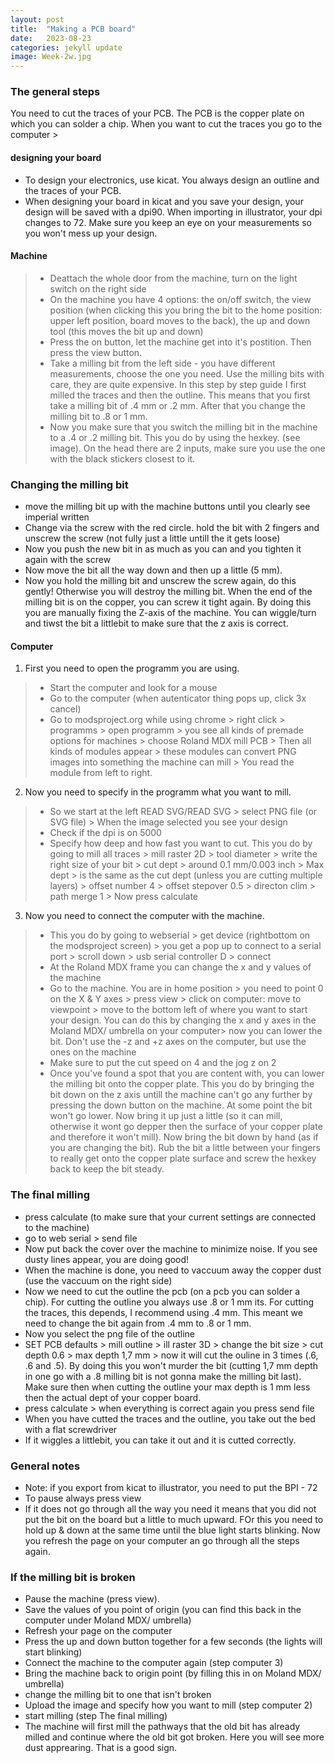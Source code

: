 ```yaml
---
layout: post
title:  "Making a PCB board"
date:   2023-08-23
categories: jekyll update
image: Week-2w.jpg
---
```


### The general steps
You need to cut the traces of your PCB. The PCB is the copper plate on which you can solder a chip. When you want to cut the traces you go to the computer > 

#### designing your board
- To design your electronics, use kicat. You always design an outline and the traces of your PCB. 
- When designing your board in kicat and you save your design, your design will be saved with a dpi90. When importing in illustrator, your dpi changes to 72. Make sure you keep an eye on your measurements so you won't mess up your design. 

#### Machine
> - Deattach the whole door from the machine, turn on the light switch on the right side 
> - On the machine you have 4 options: the on/off switch, the view position (when clicking this you bring the bit to the home position: upper left position, board moves to the back), the up and down tool (this moves the bit up and down)
> - Press the on button, let the machine get into it's postition. Then press the view button. 
> - Take a milling bit from the left side - you have different measurements, choose the one you need. Use the milling bits with care, they are quite expensive. In this step by step guide I first milled the traces and then the outline. This means that you first take a milling bit of .4 mm or .2 mm. After that you change the milling bit to .8 or 1 mm.
> - Now you make sure that you switch the milling bit in the machine to a .4 or .2 milling bit. This you do by using the hexkey. (see image). On the head there are 2 inputs, make sure you use the one with the black stickers closest to it. 

### Changing the milling bit
- move the milling bit up with the machine buttons until you clearly see imperial written
- Change via the screw with the red circle. hold the bit with 2 fingers and unscrew the screw (not fully just a little untill the it gets loose)
- Now you push the new bit in as much as you can and you tighten it again with the screw
- Now move the bit all the way down and then up a little (5 mm). 
- Now you hold the milling bit and unscrew the screw again, do this gently! Otherwise you will destroy the milling bit. When the end of the milling bit is on the copper, you can screw it tight again. By doing this you are manually fixing the Z-axis of the machine. You can wiggle/turn and tiwst the bit a littlebit to make sure that the z axis is correct.

#### Computer
1. First you need to open the programm you are using.
> - Start the computer and look for a mouse
> - Go to the computer (when autenticator thing pops up, click 3x cancel)
> - Go to modsproject.org while using chrome > right click > programms > open programm > you see all kinds of premade options for machines > choose Roland MDX mill PCB > Then all kinds of modules appear > these modules can convert PNG images into something the machine can mill > You read the module from left to right. 

2. Now you need to specify in the programm what you want to mill. 
> - So we start at the left READ SVG/READ SVG > select PNG file (or SVG file) > When the image selected you see your design
> - Check if the dpi is on 5000 
> - Specify how deep and how fast you want to cut. This you do by going to mill all traces > mill raster 2D > tool diameter > write the right size of your bit > cut dept > around 0.1 mm/0.003 inch > Max dept > is the same as the cut dept (unless you are cutting multiple layers) > offset number 4 > offset stepover 0.5 > directon clim > path merge 1 > Now press calculate 

3. Now you need to connect the computer with the machine. 
> - This you do by going to webserial > get device (rightbottom on the modsproject screen) > you get a pop up to connect to a serial port > scroll down > usb serial controller D > connect 
> - At the Roland MDX frame you can change the x and y values of the machine
> - Go to the machine. You are in home position > you need to point 0 on the X & Y axes > press view > click on computer: move to viewpoint > move to the bottom left of where you want to start your design. You can do this by changing the x and y axes in the Moland MDX/ umbrella on your computer> now you can lower the bit. Don't use the -z and +z axes on the computer, but use the ones on the machine 
> - Make sure to put the cut speed on 4 and the jog z on 2
> - Once you've found a spot that you are content with, you can lower the milling bit onto the copper plate. This you do by bringing the bit down on the z axis untill the machine can't go any further by pressing the down button on the machine. At some point the bit won't go lower. Now bring it up just a little (so it can mill, otherwise it wont go depper then the surface of your copper plate and therefore it won't mill). Now bring the bit down by hand (as if you are changing the bit). Rub the bit a little between your fingers to really get onto the copper plate surface and screw the hexkey back to keep the bit steady. 

### The final milling
- press calculate (to make sure that your current settings are connected to the machine)
- go to web serial > send file
- Now put back the cover over the machine to minimize noise. If you see dusty lines appear, you are doing good!
- When the machine is done, you need to vaccuum away the copper dust (use the vaccuum on the right side) 
- Now we need to cut the outline the pcb (on a pcb you can solder a chip). For cutting the outline you always use .8 or 1 mm its. For cutting the traces, this depends, I recommend using .4 mm. This meant we need to change the bit again from .4 mm to .8 or 1 mm. 
- Now you select the png file of the outline
- SET PCB defaults > mill outline > ill raster 3D > change the bit size > cut depth 0.6 > max depth 1,7 mm > now it will cut the ouline in 3 times (.6, .6 and .5). By doing this you won't murder the bit (cutting 1,7 mm depth in one go with a .8 milling bit is not gonna make the milling bit last). Make sure then when cutting the outline your max depth is 1 mm less then the actual dept of your copper board. 
- press calculate > when everything is correct again you press send file
- When you have cutted the traces and the outline, you take out the bed with a flat screwdriver
- If it wiggles a littlebit, you can take it out and it is cutted correctly. 

### General notes
- Note: if you export from kicat to illustrator, you need to put the BPI - 72
- To pause always press view
- If it does not go through all the way you need it means that you did not put the bit on the board but a little to much upward. FOr this you need to hold up & down at the same time until the blue light starts blinking. Now you refresh the page on your computer an go through all the steps again. 

### If the milling bit is broken
- Pause the machine (press view). 
- Save the values of you point of origin (you can find this back in the computer under Moland MDX/ umbrella)
- Refresh your page on the computer
- Press the up and down button together for a few seconds (the lights will start blinking)
- Connect the machine to the computer again (step computer 3)
- Bring the machine back to origin point (by filling this in on Moland MDX/ umbrella)
- change the milling bit to one that isn't broken
- Upload the image and specify how you want to mill (step computer 2)
- start milling (step The final milling)
- The machine will first mill the pathways that the old bit has already milled and continue where the old bit got broken. Here you will see more dust apprearing. That is a good sign. 